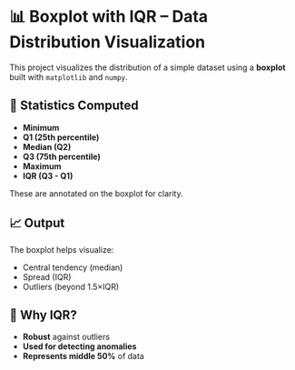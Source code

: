 # 📊 Boxplot with IQR – Data Distribution Visualization

This project visualizes the distribution of a simple dataset using a **boxplot** built with `matplotlib` and `numpy`.

## 🔢 Statistics Computed

* **Minimum**
* **Q1 (25th percentile)**
* **Median (Q2)**
* **Q3 (75th percentile)**
* **Maximum**
* **IQR (Q3 - Q1)**

These are annotated on the boxplot for clarity.

## 📈 Output

The boxplot helps visualize:

* Central tendency (median)
* Spread (IQR)
* Outliers (beyond 1.5×IQR)

## 📌 Why IQR?

* **Robust** against outliers
* **Used for detecting anomalies**
* **Represents middle 50%** of data
